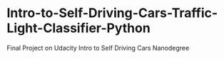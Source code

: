 # Intro-to-Self-Driving-Cars-Traffic-Light-Classifier-Python
Final Project on Udacity Intro to Self Driving Cars Nanodegree
